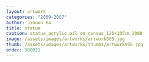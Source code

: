 ```yaml
---
layout: artwork
categories: "2009-2007"
author: Jihoon Ha
title: statue
caption: statue_acrylic,oil on canvas_120×105㎝_2008
image: /assets/images/artworks/artwork005.jpg
thumb: /assets/images/artworks/thumbs/artwork005.jpg
order: 908021
---
```

